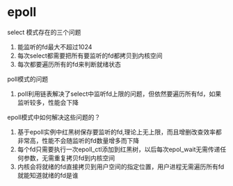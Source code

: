 # epoll

select 模式存在的三个问题
1. 能监听的fd最大不超过1024
2. 每次select都需要把所有要监听的fd都拷贝到内核空间
3. 每次都要遍历所有的fd来判断就绪状态

poll模式的问题
1. poll利用链表解决了select中监听fd上限的问题，但依然要遍历所有fd，如果监听较多，性能会下降

epoll模式中如何解决这些问题的？
1. 基于epoll实例中红黑树保存要监听的fd,理论上无上限，而且增删改查效率都非常高，性能不会随监听的fd数量增多而下降
2. 每个fd只需要执行一次epoll_ctl添加到红黑树，以后每次epol_wait无需传递任何参数，无需重复拷贝fd到内核空间
3. 内核会将就绪的fd直接拷贝到用户空间的指定位置，用户进程无需遍历所有fd就能知道就绪的fd是谁